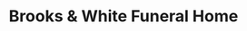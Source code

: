 ---
title: "Brooks & White Funeral Home"
url: /roxboro/brooks-und-white-funeral-home/
shop: Bestattungen
---